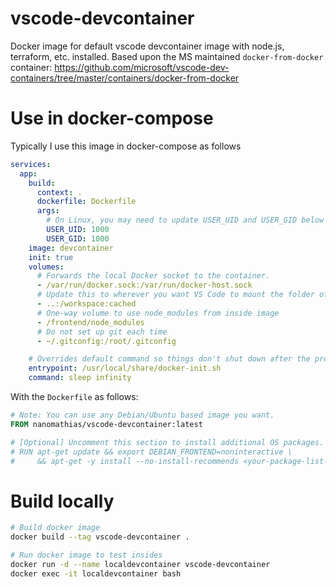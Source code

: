 # vscode-devcontainer

Docker image for default vscode devcontainer image with node.js, terraform, etc. installed. Based upon the MS maintained `docker-from-docker` container:
https://github.com/microsoft/vscode-dev-containers/tree/master/containers/docker-from-docker

# Use in docker-compose

Typically I use this image in docker-compose as follows

```yaml
services:
  app:
    build:
      context: .
      dockerfile: Dockerfile
      args:
        # On Linux, you may need to update USER_UID and USER_GID below if not your local UID is not 1000.
        USER_UID: 1000
        USER_GID: 1000
    image: devcontainer
    init: true
    volumes:
      # Forwards the local Docker socket to the container.
      - /var/run/docker.sock:/var/run/docker-host.sock
      # Update this to wherever you want VS Code to mount the folder of your project
      - ..:/workspace:cached
      # One-way volume to use node_modules from inside image
      - /frontend/node_modules
      # Do not set up git each time
      - ~/.gitconfig:/root/.gitconfig

    # Overrides default command so things don't shut down after the process ends.
    entrypoint: /usr/local/share/docker-init.sh
    command: sleep infinity
```

With the `Dockerfile` as follows:

```dockerfile
# Note: You can use any Debian/Ubuntu based image you want.
FROM nanomathias/vscode-devcontainer:latest

# [Optional] Uncomment this section to install additional OS packages.
# RUN apt-get update && export DEBIAN_FRONTEND=noninteractive \
#     && apt-get -y install --no-install-recommends <your-package-list-here>
```

# Build locally

```bash
# Build docker image
docker build --tag vscode-devcontainer .

# Run docker image to test insides
docker run -d --name localdevcontainer vscode-devcontainer
docker exec -it localdevcontainer bash
```
